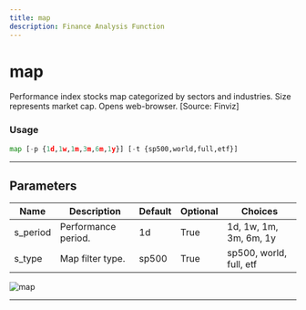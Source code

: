 ```yaml
---
title: map
description: Finance Analysis Function
---
```


# map

Performance index stocks map categorized by sectors and industries. Size represents market cap. Opens web-browser. [Source: Finviz]

### Usage

```python
map [-p {1d,1w,1m,3m,6m,1y}] [-t {sp500,world,full,etf}]
```

---

## Parameters

| Name | Description | Default | Optional | Choices |
| ---- | ----------- | ------- | -------- | ------- |
| s_period | Performance period. | 1d | True | 1d, 1w, 1m, 3m, 6m, 1y |
| s_type | Map filter type. | sp500 | True | sp500, world, full, etf |

![map](https://user-images.githubusercontent.com/46355364/154042399-ede7eb15-de7f-4de7-8541-3700ad2a97a0.png)

---
